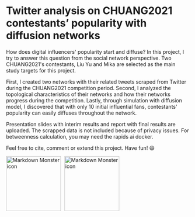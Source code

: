 # Twitter analysis on CHUANG2021 contestants’ popularity with diffusion networks


How does digital influencers' popularity start and diffuse? In this project, I try to answer this question from the social network perspective. Two CHUANG2021's contestants, Liu Yu and Mika are selected as the main study targets for this project. 

First, I created two networks with their related tweets scraped from Twitter during the CHUANG2021 competition period. Second, I analyzed the topological characteristics of their networks and how their networks progress during the competition. Lastly, through simulation with diffusion model, I discovered that with only 10 initial influential fans, contestants' popularity can easily diffuses throughout the network.

Presentation slides with interim results and report with final results are uploaded. The scrapped data is not included because of privacy issues. For betweenness calculation, you may need the rapids ai docker.

Feel free to cite, comment or extend this project. Have fun! 😄

<img src="http://cms-bucket.ws.126.net/2021/0222/e4d8c92ag00qoxahj01jsc0009q0064c.gif"
     alt="Markdown Monster icon"  height="150"
     style="float: left; margin-right: 10px;" />
<img src="https://64.media.tumblr.com/c50214a79e4a2add407235f27fa851ae/3f3916e27d200572-12/s540x810/d0e88792009c77ba4344a4fd03af915560cda3b1.gifv"
     alt="Markdown Monster icon"  height="150"
     style="float: left; margin-right: 10px;" />


